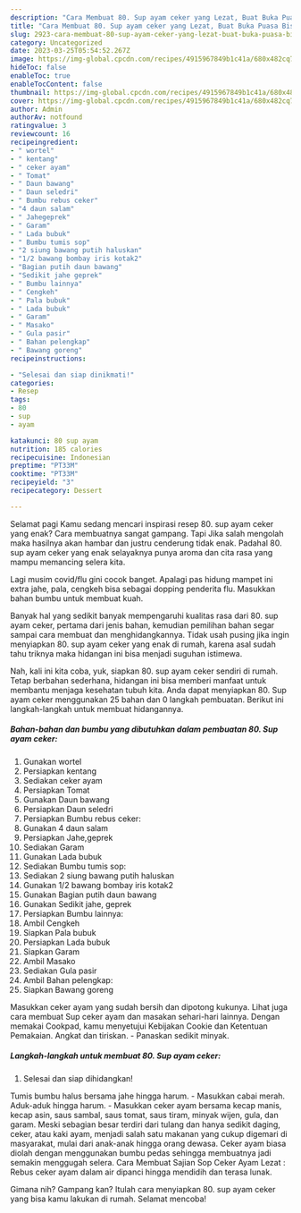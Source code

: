 ```yaml
---
description: "Cara Membuat 80. Sup ayam ceker yang Lezat, Buat Buka Puasa Bisa Manjain Lidah"
title: "Cara Membuat 80. Sup ayam ceker yang Lezat, Buat Buka Puasa Bisa Manjain Lidah"
slug: 2923-cara-membuat-80-sup-ayam-ceker-yang-lezat-buat-buka-puasa-bisa-manjain-lidah
category: Uncategorized
date: 2023-03-25T05:54:52.267Z
image: https://img-global.cpcdn.com/recipes/4915967849b1c41a/680x482cq70/80-sup-ayam-ceker-foto-resep-utama.jpg
hideToc: false
enableToc: true
enableTocContent: false
thumbnail: https://img-global.cpcdn.com/recipes/4915967849b1c41a/680x482cq70/80-sup-ayam-ceker-foto-resep-utama.jpg
cover: https://img-global.cpcdn.com/recipes/4915967849b1c41a/680x482cq70/80-sup-ayam-ceker-foto-resep-utama.jpg
author: Admin
authorAv: notfound
ratingvalue: 3
reviewcount: 16
recipeingredient:
- " wortel"
- " kentang"
- " ceker ayam"
- " Tomat"
- " Daun bawang"
- " Daun seledri"
- " Bumbu rebus ceker"
- "4 daun salam"
- " Jahegeprek"
- " Garam"
- " Lada bubuk"
- " Bumbu tumis sop"
- "2 siung bawang putih haluskan"
- "1/2 bawang bombay iris kotak2"
- "Bagian putih daun bawang"
- "Sedikit jahe geprek"
- " Bumbu lainnya"
- " Cengkeh"
- " Pala bubuk"
- " Lada bubuk"
- " Garam"
- " Masako"
- " Gula pasir"
- " Bahan pelengkap"
- " Bawang goreng"
recipeinstructions:

- "Selesai dan siap dinikmati!"
categories:
- Resep
tags:
- 80
- sup
- ayam

katakunci: 80 sup ayam 
nutrition: 185 calories
recipecuisine: Indonesian
preptime: "PT33M"
cooktime: "PT33M"
recipeyield: "3"
recipecategory: Dessert

---
```



Selamat pagi Kamu sedang mencari inspirasi resep 80. sup ayam ceker yang enak? Cara membuatnya sangat gampang. Tapi Jika salah mengolah maka hasilnya akan hambar dan justru cenderung tidak enak. Padahal 80. sup ayam ceker yang enak selayaknya punya aroma dan cita rasa yang mampu memancing selera kita.


Lagi musim covid/flu gini cocok banget. Apalagi pas hidung mampet ini extra jahe, pala, cengkeh bisa sebagai dopping penderita flu. Masukkan bahan bumbu untuk membuat kuah.

Banyak hal yang sedikit banyak mempengaruhi kualitas rasa dari 80. sup ayam ceker, pertama dari jenis bahan, kemudian pemilihan bahan segar sampai cara membuat dan menghidangkannya. Tidak usah pusing jika ingin menyiapkan 80. sup ayam ceker yang enak di rumah, karena asal sudah tahu triknya maka hidangan ini bisa menjadi suguhan istimewa.


Nah, kali ini kita coba, yuk, siapkan 80. sup ayam ceker sendiri di rumah. Tetap berbahan sederhana, hidangan ini bisa memberi manfaat untuk membantu menjaga kesehatan tubuh kita. Anda dapat menyiapkan 80. Sup ayam ceker menggunakan 25 bahan dan 0 langkah pembuatan. Berikut ini langkah-langkah untuk membuat hidangannya.

<!--inarticleads1-->

##### Bahan-bahan dan bumbu yang dibutuhkan dalam pembuatan 80. Sup ayam ceker:

1. Gunakan  wortel
1. Persiapkan  kentang
1. Sediakan  ceker ayam
1. Persiapkan  Tomat
1. Gunakan  Daun bawang
1. Persiapkan  Daun seledri
1. Persiapkan  Bumbu rebus ceker:
1. Gunakan 4 daun salam
1. Persiapkan  Jahe,geprek
1. Sediakan  Garam
1. Gunakan  Lada bubuk
1. Sediakan  Bumbu tumis sop:
1. Sediakan 2 siung bawang putih haluskan
1. Gunakan 1/2 bawang bombay iris kotak2
1. Gunakan Bagian putih daun bawang
1. Gunakan Sedikit jahe, geprek
1. Persiapkan  Bumbu lainnya:
1. Ambil  Cengkeh
1. Siapkan  Pala bubuk
1. Persiapkan  Lada bubuk
1. Siapkan  Garam
1. Ambil  Masako
1. Sediakan  Gula pasir
1. Ambil  Bahan pelengkap:
1. Siapkan  Bawang goreng


Masukkan ceker ayam yang sudah bersih dan dipotong kukunya. Lihat juga cara membuat Sup ceker ayam dan masakan sehari-hari lainnya. Dengan memakai Cookpad, kamu menyetujui Kebijakan Cookie dan Ketentuan Pemakaian. Angkat dan tiriskan. - Panaskan sedikit minyak. 

<!--inarticleads2-->

##### Langkah-langkah untuk membuat 80. Sup ayam ceker:


1. Selesai dan siap dihidangkan!

Tumis bumbu halus bersama jahe hingga harum. - Masukkan cabai merah. Aduk-aduk hingga harum. - Masukkan ceker ayam bersama kecap manis, kecap asin, saus sambal, saus tomat, saus tiram, minyak wijen, gula, dan garam. Meski sebagian besar terdiri dari tulang dan hanya sedikit daging, ceker, atau kaki ayam, menjadi salah satu makanan yang cukup digemari di masyarakat, mulai dari anak-anak hingga orang dewasa. Ceker ayam biasa diolah dengan menggunakan bumbu pedas sehingga membuatnya jadi semakin menggugah selera. Cara Membuat Sajian Sop Ceker Ayam Lezat : Rebus ceker ayam dalam air dipanci hingga mendidih dan terasa lunak. 

Gimana nih? Gampang kan? Itulah cara menyiapkan 80. sup ayam ceker yang bisa kamu lakukan di rumah. Selamat mencoba!
